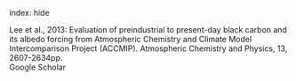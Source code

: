 index: hide

<div class="Citation">

  <div class="Citation-body">
    <div class="Citation-text">Lee et al., 2013: Evaluation of preindustrial to present-day black carbon and its albedo forcing from Atmospheric Chemistry and Climate Model Intercomparison Project (ACCMIP). <span class="Article-journal">Atmospheric Chemistry and Physics, </span><span class="Article-volume">13, </span>2607-2634pp.</div>
    <div class="Citation-links">
      <div class="CitationLink" data-href="https://scholar.google.com/scholar?q=Evaluation+of+preindustrial+to+present-day+black+carbon+and+its+albedo+forcing+from+Atmospheric+Chemistry+and+Climate+Model+Intercomparison+Project+%28ACCMIP%29">
        <div class="CitationLink-icon CitationLink-Scholar"></div>
        <div class="CitationLink-text">Google Scholar</div>
      </div>
    </div>
  </div>
</div>


<div class="Citation-copy">

</div>